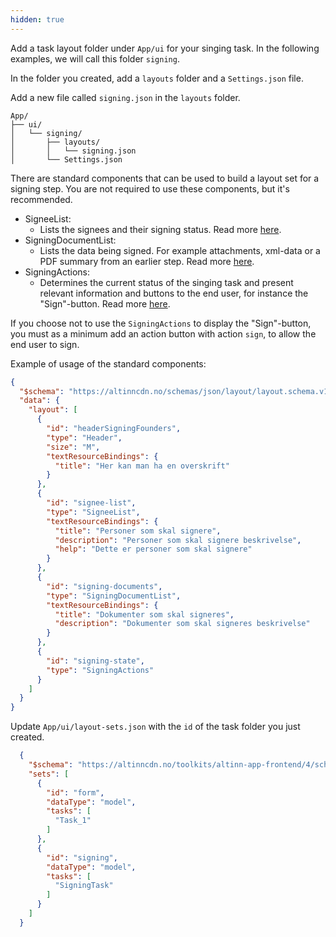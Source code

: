 ```yaml
---
hidden: true
---
```


Add a task layout folder under `App/ui` for your singing task. In the following examples, we will call this folder `signing`.

In the folder you created, add a `layouts` folder and a `Settings.json` file.

Add a new file called `signing.json` in the `layouts` folder.

```
App/
├── ui/
│   └── signing/
│       ├── layouts/
│       │   └── signing.json
│       └── Settings.json
```

There are standard components that can be used to build a layout set for a signing step. You are not required to use these components, but it's recommended.

- SigneeList:
  - Lists the signees and their signing status. Read more [here](https://docs.altinn.studio/altinn-studio/reference/ux/components/signeelist/).
- SigningDocumentList:
  - Lists the data being signed. For example attachments, xml-data or a PDF summary from an earlier step. Read more [here](https://docs.altinn.studio/altinn-studio/reference/ux/components/signingdocumentlist/).
- SigningActions: 
  - Determines the current status of the singing task and present relevant information and buttons to the end user, for instance the "Sign"-button. Read more [here](https://docs.altinn.studio/altinn-studio/reference/ux/components/signingactions/).

If you choose not to use the `SigningActions` to display the "Sign"-button, you must as a minimum add an action button with action `sign`, to allow the end user to sign.

Example of usage of the standard components:

```json
{
  "$schema": "https://altinncdn.no/schemas/json/layout/layout.schema.v1.json",
  "data": {
    "layout": [
      {
        "id": "headerSigningFounders",
        "type": "Header",
        "size": "M",
        "textResourceBindings": {
          "title": "Her kan man ha en overskrift"
        }
      },
      {
        "id": "signee-list",
        "type": "SigneeList",
        "textResourceBindings": {
          "title": "Personer som skal signere",
          "description": "Personer som skal signere beskrivelse",
          "help": "Dette er personer som skal signere"
        }
      },
      {
        "id": "signing-documents",
        "type": "SigningDocumentList",
        "textResourceBindings": {
          "title": "Dokumenter som skal signeres",
          "description": "Dokumenter som skal signeres beskrivelse"
        }
      },
      {
        "id": "signing-state",
        "type": "SigningActions"
      }
    ]
  }
}
```

Update `App/ui/layout-sets.json` with the `id` of the task folder you just created.

```json
  {
    "$schema": "https://altinncdn.no/toolkits/altinn-app-frontend/4/schemas/json/layout/layout-sets.schema.v1.json",
    "sets": [
      {
        "id": "form",
        "dataType": "model",
        "tasks": [
          "Task_1"
        ]
      },
      {
        "id": "signing",
        "dataType": "model",
        "tasks": [
          "SigningTask"
        ]
      }
    ]
  }
```